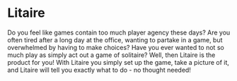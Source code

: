 # Litaire

Do you feel like games contain too much player agency these days? Are you often tired after a long day at the office,
wanting to partake in a game, but overwhelmed by having to make choices? Have you ever wanted to not so much play as
simply act out a game of solitaire? Well, then Litaire is the product for you! With Litaire you simply set up the game,
take a picture of it, and Litaire will tell you exactly what to do - no thought needed!